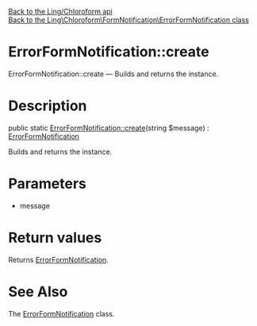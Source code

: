 [Back to the Ling/Chloroform api](https://github.com/lingtalfi/Chloroform/blob/master/doc/api/Ling/Chloroform.md)<br>
[Back to the Ling\Chloroform\FormNotification\ErrorFormNotification class](https://github.com/lingtalfi/Chloroform/blob/master/doc/api/Ling/Chloroform/FormNotification/ErrorFormNotification.md)


ErrorFormNotification::create
================



ErrorFormNotification::create — Builds and returns the instance.




Description
================


public static [ErrorFormNotification::create](https://github.com/lingtalfi/Chloroform/blob/master/doc/api/Ling/Chloroform/FormNotification/ErrorFormNotification/create.md)(string $message) : [ErrorFormNotification](https://github.com/lingtalfi/Chloroform/blob/master/doc/api/Ling/Chloroform/FormNotification/ErrorFormNotification.md)




Builds and returns the instance.




Parameters
================


- message

    


Return values
================

Returns [ErrorFormNotification](https://github.com/lingtalfi/Chloroform/blob/master/doc/api/Ling/Chloroform/FormNotification/ErrorFormNotification.md).








See Also
================

The [ErrorFormNotification](https://github.com/lingtalfi/Chloroform/blob/master/doc/api/Ling/Chloroform/FormNotification/ErrorFormNotification.md) class.



